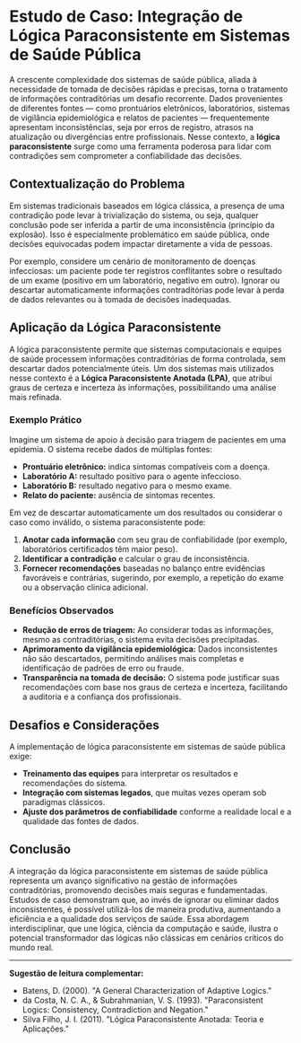 
# Estudo de Caso: Integração de Lógica Paraconsistente em Sistemas de Saúde Pública

A crescente complexidade dos sistemas de saúde pública, aliada à necessidade de tomada de decisões rápidas e precisas, torna o tratamento de informações contraditórias um desafio recorrente. Dados provenientes de diferentes fontes — como prontuários eletrônicos, laboratórios, sistemas de vigilância epidemiológica e relatos de pacientes — frequentemente apresentam inconsistências, seja por erros de registro, atrasos na atualização ou divergências entre profissionais. Nesse contexto, a **lógica paraconsistente** surge como uma ferramenta poderosa para lidar com contradições sem comprometer a confiabilidade das decisões.

## Contextualização do Problema

Em sistemas tradicionais baseados em lógica clássica, a presença de uma contradição pode levar à trivialização do sistema, ou seja, qualquer conclusão pode ser inferida a partir de uma inconsistência (princípio da explosão). Isso é especialmente problemático em saúde pública, onde decisões equivocadas podem impactar diretamente a vida de pessoas.

Por exemplo, considere um cenário de monitoramento de doenças infecciosas: um paciente pode ter registros conflitantes sobre o resultado de um exame (positivo em um laboratório, negativo em outro). Ignorar ou descartar automaticamente informações contraditórias pode levar à perda de dados relevantes ou à tomada de decisões inadequadas.

## Aplicação da Lógica Paraconsistente

A lógica paraconsistente permite que sistemas computacionais e equipes de saúde processem informações contraditórias de forma controlada, sem descartar dados potencialmente úteis. Um dos sistemas mais utilizados nesse contexto é a **Lógica Paraconsistente Anotada (LPA)**, que atribui graus de certeza e incerteza às informações, possibilitando uma análise mais refinada.

### Exemplo Prático

Imagine um sistema de apoio à decisão para triagem de pacientes em uma epidemia. O sistema recebe dados de múltiplas fontes:

- **Prontuário eletrônico:** indica sintomas compatíveis com a doença.
- **Laboratório A:** resultado positivo para o agente infeccioso.
- **Laboratório B:** resultado negativo para o mesmo exame.
- **Relato do paciente:** ausência de sintomas recentes.

Em vez de descartar automaticamente um dos resultados ou considerar o caso como inválido, o sistema paraconsistente pode:

1. **Anotar cada informação** com seu grau de confiabilidade (por exemplo, laboratórios certificados têm maior peso).
2. **Identificar a contradição** e calcular o grau de inconsistência.
3. **Fornecer recomendações** baseadas no balanço entre evidências favoráveis e contrárias, sugerindo, por exemplo, a repetição do exame ou a observação clínica adicional.

### Benefícios Observados

- **Redução de erros de triagem:** Ao considerar todas as informações, mesmo as contraditórias, o sistema evita decisões precipitadas.
- **Aprimoramento da vigilância epidemiológica:** Dados inconsistentes não são descartados, permitindo análises mais completas e identificação de padrões de erro ou fraude.
- **Transparência na tomada de decisão:** O sistema pode justificar suas recomendações com base nos graus de certeza e incerteza, facilitando a auditoria e a confiança dos profissionais.

## Desafios e Considerações

A implementação de lógica paraconsistente em sistemas de saúde pública exige:

- **Treinamento das equipes** para interpretar os resultados e recomendações do sistema.
- **Integração com sistemas legados**, que muitas vezes operam sob paradigmas clássicos.
- **Ajuste dos parâmetros de confiabilidade** conforme a realidade local e a qualidade das fontes de dados.

## Conclusão

A integração da lógica paraconsistente em sistemas de saúde pública representa um avanço significativo na gestão de informações contraditórias, promovendo decisões mais seguras e fundamentadas. Estudos de caso demonstram que, ao invés de ignorar ou eliminar dados inconsistentes, é possível utilizá-los de maneira produtiva, aumentando a eficiência e a qualidade dos serviços de saúde. Essa abordagem interdisciplinar, que une lógica, ciência da computação e saúde, ilustra o potencial transformador das lógicas não clássicas em cenários críticos do mundo real.

___
**Sugestão de leitura complementar:**  
- Batens, D. (2000). "A General Characterization of Adaptive Logics."  
- da Costa, N. C. A., & Subrahmanian, V. S. (1993). "Paraconsistent Logics: Consistency, Contradiction and Negation."  
- Silva Filho, J. I. (2011). "Lógica Paraconsistente Anotada: Teoria e Aplicações."

